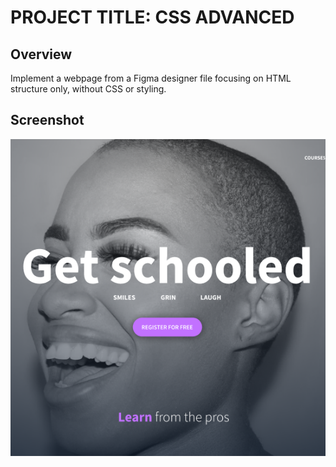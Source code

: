 # PROJECT TITLE: CSS ADVANCED

## Overview

Implement a webpage from a Figma designer file focusing on HTML structure only, without CSS or styling.


## Screenshot

![alt text](image.png)
